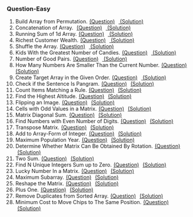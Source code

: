 ### Question-Easy

<style>
    a{
        margin:0 5px;
    }
</style>
1. Build Array from Permutation.[(Question)](https://leetcode.com/problems/build-array-from-permutation/)<a href="one_PermutationOfArray.java">  (Solution)</a>
2. Concatenation of Array. [(Question)](https://leetcode.com/problems/concatenation-of-array/)<a href="two_ConcatenationOfArray.java">  (Solution)</a>
3. Running Sum of 1d Array.[(Question)](https://leetcode.com/problems/running-sum-of-1d-array/)<a href="three_SumOfArray.java">  (Solution)</a>
4. Richest Customer Wealth.[(Question)](https://leetcode.com/problems/richest-customer-wealth/)<a href="./four_RichestCustomerWealth.java">  (Solution)</a>
5. Shuffle the Array.[(Question)](https://leetcode.com/problems/shuffle-the-array/)<a href="./five_ShuffleTheArray.java">  (Solution)</a>
6. Kids With the Greatest Number of Candies.[(Question)](https://leetcode.com/problems/kids-with-the-greatest-number-of-candies/)<a href="./six_KidsWithTheGreatestNumberOfCandies.java">  (Solution)</a>
7. Number of Good Pairs.[(Question)](https://leetcode.com/problems/number-of-good-pairs/)<a href="./seven_NumberOfGoodPairs.java">  (Solution)</a>
8. How Many Numbers Are Smaller Than the Current Number.[(Question)](https://leetcode.com/problems/how-many-numbers-are-smaller-than-the-current-number/)<a href="./eight_NumbersSmallerThanCurrentNumber.java">  (Solution)</a>
9. Create Target Array in the Given Order.[(Question)](https://leetcode.com/problems/create-target-array-in-the-given-order/)<a href="./nine_TargetArrayInGivenOrder.java">  (Solution)</a>
10. Check if the Sentence Is Pangram.[(Question)](https://leetcode.com/problems/check-if-the-sentence-is-pangram/)<a href="./ten_CheckSentenceIsPangram.java">(Solution)</a>
11. Count Items Matching a Rule.[(Question)](https://leetcode.com/problems/count-items-matching-a-rule/)<a href=".">(Solution)</a>
12. Find the Highest Altitude.[(Question)](https://leetcode.com/problems/find-the-highest-altitude/)<a href=".">(Solution)</a>
13. Flipping an Image.[(Question)](https://leetcode.com/problems/flipping-an-image/)<a href=".">(Solution)</a>
14. Cells with Odd Values in a Matrix.[(Question)](https://leetcode.com/problems/cells-with-odd-values-in-a-matrix/)<a href=".">(Solution)</a>
15. Matrix Diagonal Sum.[(Question)](https://leetcode.com/problems/matrix-diagonal-sum/)<a href=".">(Solution)</a>
16. Find Numbers with Even Number of Digits.[(Question)](https://leetcode.com/problems/find-numbers-with-even-number-of-digits/)<a href=".">(Solution)</a>
17. Transpose Matrix.[(Question)](https://leetcode.com/problems/transpose-matrix/)<a href=".">(Solution)</a>
18. Add to Array-Form of Integer.[(Question)](https://leetcode.com/problems/add-to-array-form-of-integer/)<a href=".">(Solution)</a>
19. Maximum Population Year.[(Question)](https://leetcode.com/problems/maximum-population-year/)<a href=".">(Solution)</a>
20. Determine Whether Matrix Can Be Obtained By Rotation.[(Question)](https://leetcode.com/problems/determine-whether-matrix-can-be-obtained-by-rotation/)<a href=".">(Solution)</a>
21. Two Sum.[(Question)](https://leetcode.com/problems/two-sum/)<a href=".">(Solution)</a>
22. Find N Unique Integers Sum up to Zero.[(Question)](https://leetcode.com/problems/find-n-unique-integers-sum-up-to-zero/)<a href=".">(Solution)</a>
23. Lucky Number In a Matrix.[(Question)](https://leetcode.com/problems/lucky-numbers-in-a-matrix/)<a href=".">(Solution)</a>
24. Maximum Subarray.[(Question)](https://leetcode.com/problems/maximum-subarray/)<a href=".">(Solution)</a>
25. Reshape the Matrix.[(Question)](https://leetcode.com/problems/reshape-the-matrix/)<a href=".">(Solution)</a>
26. Plus One.[(Question)](https://leetcode.com/problems/plus-one/)<a href=".">(Solution)</a>
27. Remove Duplicates from Sorted Array.[(Question)](https://leetcode.com/problems/remove-duplicates-from-sorted-array/)<a href=".">(Solution)</a>
28. Minimum Cost to Move Chips to The Same Position.[(Question)](https://leetcode.com/problems/minimum-cost-to-move-chips-to-the-same-position/)<a href=".">(Solution)</a>